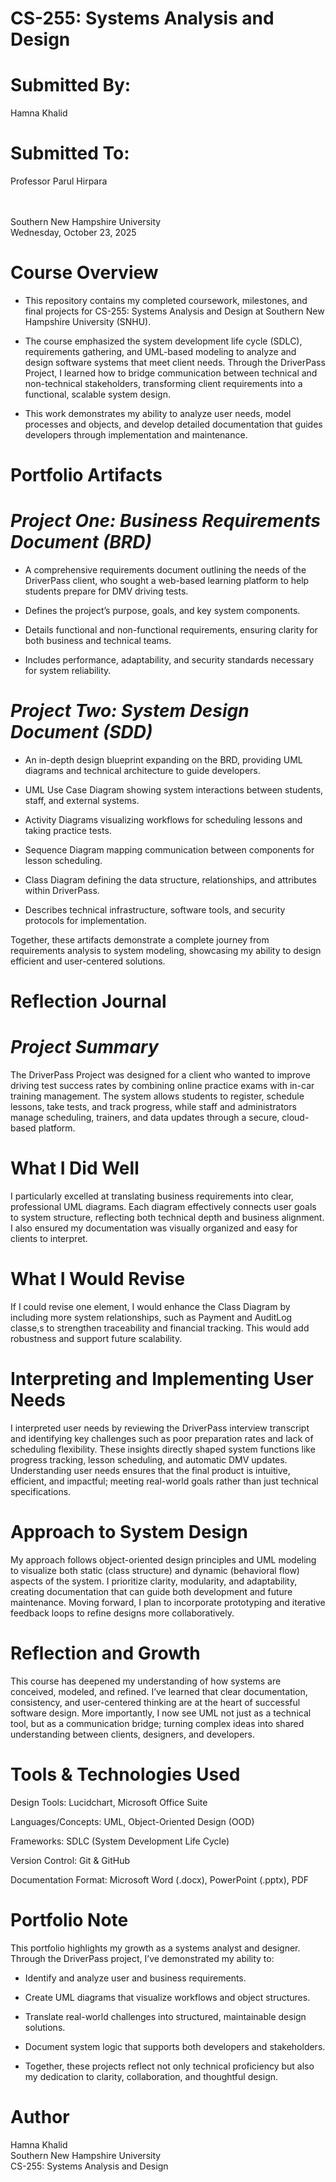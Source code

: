 # CS-255: Systems Analysis and Design

# Submitted By:
Hamna Khalid <br>

# Submitted To:
Professor Parul Hirpara

<br><br>
Southern New Hampshire University<br>
Wednesday, October 23, 2025

# Course Overview

* This repository contains my completed coursework, milestones, and final projects for CS-255: Systems Analysis and Design at Southern New Hampshire University (SNHU).

* The course emphasized the system development life cycle (SDLC), requirements gathering, and UML-based modeling to analyze and design software systems that meet client needs. Through the DriverPass Project, I learned how to bridge communication between technical and non-technical stakeholders, transforming client requirements into a functional, scalable system design.

* This work demonstrates my ability to analyze user needs, model processes and objects, and develop detailed documentation that guides developers through implementation and maintenance.

# Portfolio Artifacts
# *Project One: Business Requirements Document (BRD)*

* A comprehensive requirements document outlining the needs of the DriverPass client, who sought a web-based learning platform to help students prepare for DMV driving tests.

* Defines the project’s purpose, goals, and key system components.

* Details functional and non-functional requirements, ensuring clarity for both business and technical teams.

* Includes performance, adaptability, and security standards necessary for system reliability.

# *Project Two: System Design Document (SDD)*

* An in-depth design blueprint expanding on the BRD, providing UML diagrams and technical architecture to guide developers.

* UML Use Case Diagram showing system interactions between students, staff, and external systems.

* Activity Diagrams visualizing workflows for scheduling lessons and taking practice tests.

* Sequence Diagram mapping communication between components for lesson scheduling.

* Class Diagram defining the data structure, relationships, and attributes within DriverPass.

* Describes technical infrastructure, software tools, and security protocols for implementation.

Together, these artifacts demonstrate a complete journey from requirements analysis to system modeling, showcasing my ability to design efficient and user-centered solutions.

# Reflection Journal
# *Project Summary*

The DriverPass Project was designed for a client who wanted to improve driving test success rates by combining online practice exams with in-car training management. The system allows students to register, schedule lessons, take tests, and track progress, while staff and administrators manage scheduling, trainers, and data updates through a secure, cloud-based platform.

# What I Did Well

I particularly excelled at translating business requirements into clear, professional UML diagrams. Each diagram effectively connects user goals to system structure, reflecting both technical depth and business alignment. I also ensured my documentation was visually organized and easy for clients to interpret.

# What I Would Revise

If I could revise one element, I would enhance the Class Diagram by including more system relationships, such as Payment and AuditLog classe,s to strengthen traceability and financial tracking. This would add robustness and support future scalability.

# Interpreting and Implementing User Needs

I interpreted user needs by reviewing the DriverPass interview transcript and identifying key challenges such as poor preparation rates and lack of scheduling flexibility. These insights directly shaped system functions like progress tracking, lesson scheduling, and automatic DMV updates. Understanding user needs ensures that the final product is intuitive, efficient, and impactful; meeting real-world goals rather than just technical specifications.

# Approach to System Design

My approach follows object-oriented design principles and UML modeling to visualize both static (class structure) and dynamic (behavioral flow) aspects of the system. I prioritize clarity, modularity, and adaptability, creating documentation that can guide both development and future maintenance. Moving forward, I plan to incorporate prototyping and iterative feedback loops to refine designs more collaboratively.

# Reflection and Growth

This course has deepened my understanding of how systems are conceived, modeled, and refined. I’ve learned that clear documentation, consistency, and user-centered thinking are at the heart of successful software design. More importantly, I now see UML not just as a technical tool, but as a communication bridge; turning complex ideas into shared understanding between clients, designers, and developers.

# Tools & Technologies Used

Design Tools: Lucidchart, Microsoft Office Suite

Languages/Concepts: UML, Object-Oriented Design (OOD)

Frameworks: SDLC (System Development Life Cycle)

Version Control: Git & GitHub

Documentation Format: Microsoft Word (.docx), PowerPoint (.pptx), PDF

# Portfolio Note

This portfolio highlights my growth as a systems analyst and designer. Through the DriverPass project, I’ve demonstrated my ability to:

* Identify and analyze user and business requirements.

* Create UML diagrams that visualize workflows and object structures.

* Translate real-world challenges into structured, maintainable design solutions.

* Document system logic that supports both developers and stakeholders.

* Together, these projects reflect not only technical proficiency but also my dedication to clarity, collaboration, and thoughtful design.

# Author

Hamna Khalid<br>
Southern New Hampshire University<br>
CS-255: Systems Analysis and Design<br>
